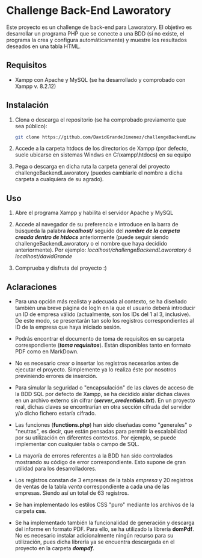 # Challenge Back-End Laworatory

Este proyecto es un challenge de back-end para Laworatory. El objetivo es desarrollar un programa PHP que se conecte a una BDD (si no existe, el programa la crea y configura automáticamente) y muestre los resultados deseados en una tabla HTML.

## Requisitos
- Xampp con Apache y MySQL (se ha desarrollado y comprobado con Xampp v. 8.2.12)

## Instalación

1. Clona o descarga el repositorio (se ha comprobado previamente que sea público):
    ```bash
    git clone https://github.com/DavidGrandeJimenez/challengeBackendLaworatory.git
    ```
2. Accede a la carpeta htdocs de los directorios de Xampp (por defecto, suele ubicarse en sistemas Windws en C:\xampp\htdocs) en su equipo 

3. Pega o descarga en dicha ruta la carpeta general del proyecto challengeBackendLaworatory (puedes cambiarle el nombre a dicha carpeta a cualquiera de su agrado).
    

## Uso

1. Abre el programa Xampp y habilita el servidor Apache y MySQL

2. Accede al navegador de su preferencia e introduce en la barra de búsqueda la palabra ***localhost/*** seguido del ***nombre de la carpeta creada dentro de htdocs*** anteriormente (puede seguir siendo challengeBackendLaworatory o el nombre que haya decidido anteriormente). Por ejemplo: *localhost/challengeBackendLaworatory* ó *localhost/davidGrande*

3. Comprueba y disfruta del proyecto :)

## Aclaraciones
- Para una opción más realista y adecuada al contexto, se ha diseñado también una breve página de logIn en la que el usuario deberá introducir un ID de empresa válido (actualmente, son los IDs del 1 al 3, inclusive). De este modo, se presentarán tan solo los registros correspondientes al ID de la empresa que haya iniciado sesión.

- Podrás encontrar el documento de toma de requisitos en su carpeta correspondiente (***toma requisitos***). Están disponibles tanto en formato PDF como en MarkDown.

- No es necesario crear o insertar los registros necesarios antes de ejecutar el proyecto. Simplemente ya lo realiza éste por nosotros previniendo errores de inserción.

- Para simular la seguridad o "encapsulación" de las claves de acceso de la BDD SQL por defecto de Xampp, se ha decidido aislar dichas claves en un archivo externo sin cifrar (***server_credentials.txt***). En un proyecto real, dichas claves se encontrarían en otra sección cifrada del servidor y/o dicho fichero estaría cifrado.

- Las funciones (**functions.php**) han sido diseñadas como "generales" o "neutras", es decir, que están pensadas para permitir la escalabilidad por su utilización en diferentes contextos. Por ejemplo, se puede implementar con cualquier tabla o campo de SQL.

- La mayoría de errores referentes a la BDD han sido controlados mostrando su código de error correspondiente. Esto supone de gran utilidad para los desarrolladores.

- Los registros constan de 3 empresas de la tabla *empresa* y 20 registros de ventas de la tabla *venta* correspondiente a cada una de las empresas. Siendo así un total de 63 registros.

- Se han implementado los estilos CSS "puro" mediante los archivos de la carpeta **css**.

- Se ha implementado también la funcionalidad de generación y descarga del informe en formato PDF. Para ello, se ha utilizado la librería **domPdf**. No es necesario instalar adicionalmente ningún recurso para su utilización, pues dicha librería ya se encuentra descargada en el proyecto en la carpeta ***dompdf***.
